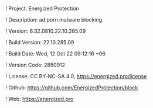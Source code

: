 ! Project: Energized Protection

! Description: ad.porn.malware blocking.

! Version: 6.32.0810.22.10.285.09

! Build Version: 22.10.285.09

! Build Date: Wed, 12 Oct 22 09:12:16 +06

! Version Code: 2850912

! License: CC BY-NC-SA 4.0, https://energized.pro/license

! Github: https://github.com/EnergizedProtection/block

! Web: https://energized.pro
